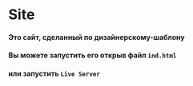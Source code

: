 # Site
#### Это сайт, сделанный по дизайнерскому-шаблону
#### Вы можете запустить его открыв файл ```ind.html```
#### или запустить ```Live Server```
